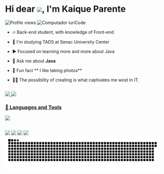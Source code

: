 <h1 align="left">Hi dear <img src="https://images.emojiterra.com/google/noto-emoji/unicode-15/animated/1f44b.gif" height="30px">, I'm Kaique Parente</h1>
<img src="https://raw.githubusercontent.com/MicaelliMedeiros/micaellimedeiros/master/image/computer-illustration.png" min-width="400px" max-width="400px" width="400px" align="right" alt="Computador iuriCode">
<p align="left"> <img src="https://komarev.com/ghpvc/?username=Kaique-Parente&color=yellow" alt="Profile views" /> </p>

- 🔥 Back-end student, with knowledge of Front-end

- 🔭 I'm studying TADS at Senac University Center

- ▶️ Focused on learning more and more about Java

- 💬 Ask me about **Java**

- 📸 Fun fact ** I like taking photos**

- 👨‍💻 The possibility of creating is what captivates me wost in IT.

##

<div style="display:flex;">
<a href="https://github.com/Kaique-Parente">
<img height="180em" src="https://github-readme-stats.vercel.app/api?username=Kaique-Parente&show_icons=true&theme=algolia&include_all_commits=true&count_private=true"/>
<img height="180em" src="https://github-redme-stats.vercel.app/api/top-langs/?username=Kaique-Parente&layout=compact&langs_count=7&theme=algolia"/>
</div>

### 🧰 Languages and Tools
<div aling="center">
<img src="https://skillicons.dev/icons?i=java,javascript,html,css,git">
<br/>
</div>

##

<div>
<a href = "https://www.instagram.com/kaiquepa_silva/" target="_blank"><img src="https://img.shields.io/badge/Instagram-E4405F?style=for-the-badge&logo=instagram&logoColor=white" target="_blank"></a>
<a href = "mailto:kaique.parente.game@gmail.com"><img src="https://img.shields.io/badge/Gmail-D14836?style=for-the-badge&logo=gmail&logoColor=white" target="_blank"></a>
<a href = "mailto:kaique.parente.game@outlook.com"><img src="https://img.shields.io/badge/Outlook-414141?style=for-the-badge&logo=microsoft-outlook&logoColor=white"></a>
<a href="https://www.linkedin.com/in/kaique-parente-da-silva-82697b216" target="_blank"><img src="https://img.shields.io/badge/LinkedIn-0077B5?style=for-the-badge&logo=linkedin&logoColor=white" target="_blank"></a>
</div>

<img alt="snake eating my contributions" src="https://raw.githubusercontent.com/Kaique-Parente/Kaique-Parente/output/github-contribution-grid-snake-dark.svg" />

